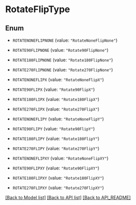 
# RotateFlipType

## Enum


* `ROTATENONEFLIPNONE` (value: `"RotateNoneFlipNone"`)

* `ROTATE90FLIPNONE` (value: `"Rotate90FlipNone"`)

* `ROTATE180FLIPNONE` (value: `"Rotate180FlipNone"`)

* `ROTATE270FLIPNONE` (value: `"Rotate270FlipNone"`)

* `ROTATENONEFLIPX` (value: `"RotateNoneFlipX"`)

* `ROTATE90FLIPX` (value: `"Rotate90FlipX"`)

* `ROTATE180FLIPX` (value: `"Rotate180FlipX"`)

* `ROTATE270FLIPX` (value: `"Rotate270FlipX"`)

* `ROTATENONEFLIPY` (value: `"RotateNoneFlipY"`)

* `ROTATE90FLIPY` (value: `"Rotate90FlipY"`)

* `ROTATE180FLIPY` (value: `"Rotate180FlipY"`)

* `ROTATE270FLIPY` (value: `"Rotate270FlipY"`)

* `ROTATENONEFLIPXY` (value: `"RotateNoneFlipXY"`)

* `ROTATE90FLIPXY` (value: `"Rotate90FlipXY"`)

* `ROTATE180FLIPXY` (value: `"Rotate180FlipXY"`)

* `ROTATE270FLIPXY` (value: `"Rotate270FlipXY"`)



[[Back to Model list]](API_README.md#documentation-for-models) [[Back to API list]](API_README.md#documentation-for-api-endpoints) [[Back to API_README]](API_README.md)

